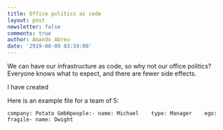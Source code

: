 ```yaml
---
title: Office politics as code
layout: post
newsletter: false
comments: true
author: Amando Abreu
date: '2919-08-09 03:59:00'
---
```

We can have our infrastructure as code, so why not our office politics? Everyone knows what to expect, and there are fewer side effects.

I have created 

Here is an example file for a team of 5:

```
company: Potato GmbHpeople:- name: Michael    type: Manager    ego: fragile- name: Dwight
```
